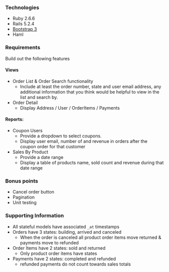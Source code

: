 ### Technologies
- Ruby 2.6.6
- Rails 5.2.4
- [Bootstrap 3](https://getbootstrap.com/docs/3.4/)
- Haml

### Requirements
Build out the following features

#### Views
  - Order List & Order Search functionality
    - Include at least the order number, state and user email address, any additional information that you think would be helpful to view in the list and search by.
  - Order Detail
    - Display Address / User / OrderItems / Payments

#### Reports:
  - Coupon Users
    - Provide a dropdown to select coupons.
    - Display user email, number of and revenue in orders after the coupon order for that customer
  - Sales By Product
    - Provide a date range
    - Display a table of products name, sold count and revenue during that date range

### Bonus points
  - Cancel order button
  - Pagination
  - Unit testing

### Supporting Information
  - All stateful models have associated `_at` timestamps
  - Orders have 3 states: building, arrived and canceled
    - When the order is canceled all product order items move returned & payments move to refunded
  - Order Items have 2 states: sold and returned
    - Only product order items have states
  - Payments have 2 states: completed and refunded
    - refunded payments do not count towards sales totals

